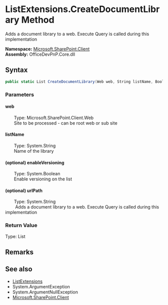 # ListExtensions.CreateDocumentLibrary Method  
 Adds a document library to a web. Execute Query is called during this implementation   

**Namespace:** [Microsoft.SharePoint.Client](Microsoft.SharePoint.Client.md)  
**Assembly:** OfficeDevPnP.Core.dll  
## Syntax
```C#
public static List CreateDocumentLibrary(Web web, String listName, Boolean enableVersioning, String urlPath)
```
### Parameters
#### web  
&emsp;&emsp;Type: Microsoft.SharePoint.Client.Web  
&emsp;&emsp;Site to be processed - can be root web or sub site  

  

#### listName  
&emsp;&emsp;Type: System.String  
&emsp;&emsp;Name of the library  

  

#### (optional) enableVersioning  
&emsp;&emsp;Type: System.Boolean  
&emsp;&emsp;Enable versioning on the list  

  

#### (optional) urlPath  
&emsp;&emsp;Type: System.String  
&emsp;&emsp; Adds a document library to a web. Execute Query is called during this implementation   

  

### Return Value
Type: List  

## Remarks
  
## See also
- [ListExtensions](Microsoft.SharePoint.Client.ListExtensions.md) 
- System.ArgumentException
- System.ArgumentNullException
- [Microsoft.SharePoint.Client](Microsoft.SharePoint.Client.md) 
